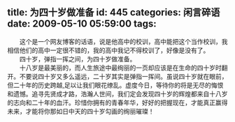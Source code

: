 title: 为四十岁做准备
id: 445
categories: 闲言碎语
date: 2009-05-10 05:59:00
tags:
---

　　这个是一个网友博客的话语，说是他高中的校训，高中能把这个当作校训，我相信他们的高中一定很不错的，我的高中我记不得校训了，好像是没有了。
</br>　　四十岁，弹指一挥之间，为四十岁做准备。
</br>　　十八岁是最美丽的，而人生旅途中最绚丽的一页却应该是在生命的四十岁时翻开。不要说四十岁又多么遥远，二十岁其实是弹指一挥间。虽说四十岁就在眼前，但二十年的历史跨越,足以让我们眼花缭乱。虚度今日，等待你的将是无尽的悔恨和遗憾。追寻先贤成才路，浩瀚人世间，我们定会发现四十岁的辉煌都来自十八岁的志向和二十年的血汗。珍惜你拥有的青春年华，好好的把握现在，才能真正赢得未来，才能将你那如日中天的四十岁勾画的绚丽璀璨！
